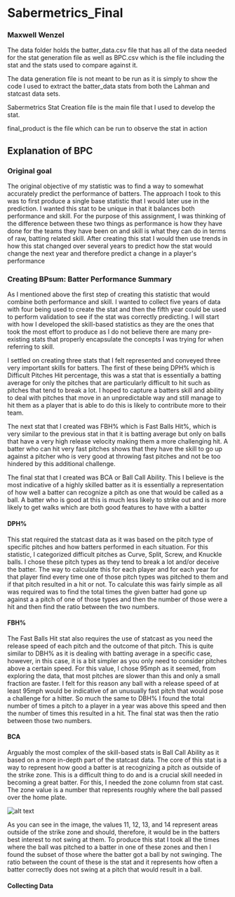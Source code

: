 # Sabermetrics_Final
### Maxwell Wenzel

The data folder holds the batter_data.csv file that has all of the data needed for the stat generation file as well as BPC.csv which is the file including the stat and the stats used to compare against it.

The data generation file is not meant to be run as it is simply to show the code I used to extract the batter_data stats from both the Lahman and statcast data sets.

Sabermetrics Stat Creation file is the main file that I used to develop the stat.

final_product is the file which can be run to observe the stat in action 

## Explanation of BPC

### Original goal
The original objective of my statistic was to find a way to somewhat accurately predict the performance of batters. The approach I took to this was to first produce a single base statistic that I would later use in the prediction. I wanted this stat to be unique in that it balances both performance and skill. For the purpose of this assignment, I was thinking of the difference between these two things as performance is how they have done for the teams they have been on and skill is what they can do in terms of raw, batting related skill. After creating this stat I would then use trends in how this stat changed over several years to predict how the stat would change the next year and therefore predict a change in a player's performance

### Creating BPsum: Batter Performance Summary

As I mentioned above the first step of creating this statistic that would combine both performance and skill. I wanted to collect five years of data with four being used to create the stat and then the fifth year could be used to perform validation to see if the stat was correctly predicting. I will start with how I developed the skill-based statistics as they are the ones that took the most effort to produce as I do not believe there are many pre-existing stats that properly encapsulate the concepts I was trying for when referring to skill.

I settled on creating three stats that I felt represented and conveyed three very important skills for batters. The first of these being DPH% which is Difficult Pitches Hit percentage, this was a stat that is essentially a batting average for only the pitches that are particularly difficult to hit such as pitches that tend to break a lot. I hoped to capture a batters skill and ability to deal with pitches that move in an unpredictable way and still manage to hit them as a player that is able to do this is likely to contribute more to their team.

The next stat that I created was FBH% which is Fast Balls Hit%, which is very similar to the previous stat in that it is batting average but only on balls that have a very high release velocity making them a more challenging hit.  A batter who can hit very fast pitches shows that they have the skill to go up against a pitcher who is very good at throwing fast pitches and not be too hindered by this additional challenge. 

The final stat that I created was BCA or Ball Call Ability. This I believe is the most indicative of a highly skilled batter as it is essentially a representation of how well a batter can recognize a pitch as one that would be called as a ball. A batter who is good at this is much less likely to strike out and is more likely to get walks which are both good features to have with a batter

#### DPH%

This stat required the statcast data as it was based on the pitch type of specific pitches and how batters performed in each situation. For this statistic, I categorized difficult pitches as Curve, Split, Screw, and Knuckle balls. I chose these pitch types as they tend to break a lot and/or deceive the batter. The way to calculate this for each player and for each year for that player find every time one of those pitch types was pitched to them and if that pitch resulted in a hit or not. To calculate this was fairly simple as all was required was to find the total times the given batter had gone up against a a pitch of one of those types and then the number of those were a hit and then find the ratio between the two numbers. 

#### FBH%

The Fast Balls Hit stat also requires the use of statcast as you need the release speed of each pitch and the outcome of that pitch. This is quite similar to DBH% as it is dealing with batting average in a specific case, however, in this case, it is a bit simpler as you only need to consider pitches above a certain speed. For this value, I chose 95mph as it seemed, from exploring the data, that most pitches are slower than this and only a small fraction are faster. I felt for this reason any ball with a release speed of at least 95mph would be indicative of an unusually fast pitch that would pose a challenge for a hitter. So much the same to DBH% I found the total number of times a pitch to a player in a year was above this speed and then the number of times this resulted in a hit. The final stat was then the ratio between those two numbers.

#### BCA

Arguably the most complex of the skill-based stats is Ball Call Ability as it based on a more in-depth part of the statcast data. The core of this stat is a way to represent how good a batter is at recognizing a pitch as outside of the strike zone. This is a difficult thing to do and is a crucial skill needed in becoming a great batter. For this, I needed the zone column from stat cast. The zone value is a number that represents roughly where the ball passed over the home plate. 

![alt text](https://baseballsavant.mlb.com/sections/statcast_search_v2/images/zones.png "Image From BaseballSavant")

As you can see in the image, the values 11, 12, 13, and 14 represent areas outside of the strike zone and should, therefore, it would be in the batters best interest to not swing at them. To produce this stat I took all the times where the ball was pitched to a batter in one of these zones and then I found the subset of those where the batter got a ball by not swinging. The ratio between the count of these is the stat and it represents how often a batter correctly does not swing at a pitch that would result in a ball. 

#### Collecting Data
